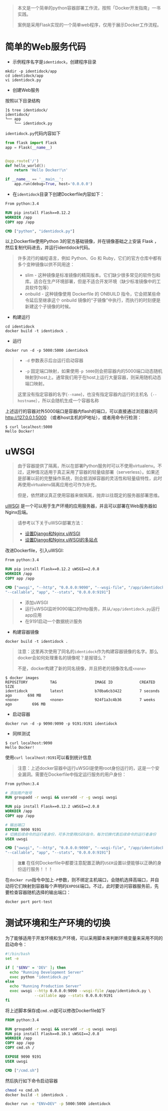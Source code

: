 > 本文是一个简单的python容器部署工作流，按照「Docker开发指南」一书实践。
>
> 案例是采用Flask实现的一个简单web程序，仅用于展示Docker工作流程。

# 简单的Web服务代码

* 示例程序名字是`identidock`，创建程序目录

```
mkdir -p identidock/app
cd identidock/app
vi identidock.py
```

* 创建Web服务

按照以下目录结构

```
]$ tree identidock/
identidock/
└── app
    └── identidock.py
```

`identidock.py`代码内容如下

```python
from flask import Flask
app = Flask(__name__)


@app.route('/')
def hello_world():
    return 'Hello Docker!\n'

if __name__ == '__main__':
    app.run(debug=True, host='0.0.0.0')
```

* 在`identidock`目录下创建Dockerfile内容如下：

```dockerfile
From python:3.4

RUN pip install Flask==0.12.2
WORKDIR /app
COPY app /app

CMD ["python", "identidock.py"]
```

以上Dockerfile使用Python 3的官方基础镜像，并在镜像基础之上安装 Flask ，然后复制代码进去，并运行identidock代码。

> 许多流行的编程语言，例如 Python、Go 和 Ruby，它们的官方仓库中都有多个变种镜像以供不同用途：
>
> * slim - 这种镜像是标准镜像的精简版本。它们缺少很多常见的软件包和库。适合在生产环境部署，但是不适合开发环境（缺少标准镜像中的工具软件包等）
> * onbuild - 这种镜像使用 Dockerfile 的 ONBUILD 指令，它会把某些命令延后至继承这个 onbuild 镜像的“子镜像”中执行，而执行的时刻便是新建这个子镜像的时候。

* 构建运行

```
cd identidock
docker build -t identidock .
```

* 运行

```
docker run -d -p 5000:5000 identidock
```

> * `-d` 参数表示后台运行启动容器
>
> * `-p` 固定端口映射，如果使用`-p 5000`则会把容器内的5000端口动态随机映射到host上。通常我们用于在host上运行大量容器，则采用随机动态端口映射。
>
> 这里没有指定容器的名字(`--name`)，也没有指定容器内运行的主机名（`--hostname`），所以会随机生成一个容器名称

上述运行的容器对外5000端口是容器内flash的端口，可以直接通过浏览器访问 http://127.0.0.1:5000  （或者host主机的IP地址），或者用命令行检测：

```
$ curl localhost:5000
Hello Docker!
```

# uWSGI

> 由于容器提供了隔离，所以在部署Python服务时可以不使用virtualenv。不过，这种情况适用于真正采用了容器的轻量级部署（serverless）。如果还是部署以前的完整操作系统，则会抵消掉容器的灵活性和轻量级特性，此时再使用virtualenv隔离应用也可作为补充。
>
> 但是，依然建议真正使用容器来做隔离，抛弃以往既定的服务器部署思维。

[uWSGI](https://uwsgi-docs.readthedocs.org/en/latest/) 是一个可以用于生产环境的应用服务器，并且可以部署在Web服务器如Nginx后端。

> 请参考以下关于uWSGI部署方法：
> 
> * [设置Django和Nginx uWSGI](../../../service/nginx/setup_django_with_uwsgi_nginx)
> * [设置Django和Nginx uWSGI的多站点](../../../service/nginx/setup_multi_site_django_with_uwsgi_nginx)

改进Dockerfile，引入uWSGI:

```dockerfile
From python:3.4

RUN pip install Flask==0.12.2 uWSGI==2.0.8
WORKDIR /app
COPY app /app

CMD ["uwsgi", "--http", "0.0.0.0:9090", "--wsgi-file", "/app/identidock.py", \
"--callable", "app", "--stats", "0.0.0.0:9191"]
```

> * 添加uWSGI
> * 运行uWSGI监听9090端口的http服务，并从`/app/identidock.py`运行app应用
> * 在9191启动一个数据统计服务

* 构建容器镜像

```
docker build -t identidock .
```

> 注意：这里再次使用了同名的`identidock`作为构建容器镜像的名字。那么docker会如何处理重名的镜像呢？是报错么？
>
> 不是，docker构建了新的同名镜像，并且把老的镜像改名成`<none>`

```
$ docker images
REPOSITORY          TAG                 IMAGE ID            CREATED             SIZE
identidock          latest              b70ba6cb3422        7 seconds ago       698 MB
<none>              <none>              924f1a3c4b36        7 weeks ago         696 MB
```

* 启动容器

```
docker run -d -p 9090:9090 -p 9191:9191 identidock
```

* 同样测试

```
$ curl localhost:9090
Hello Docker!
```

使用`curl localhost:9191`可以看到统计信息

> 注意：上述docker容器中运行uWSGI是使用root身份运行的，这是一个安全漏洞。需要在Dockerfile中指定运行服务的用户身份：

```dockerfile
From python:3.4

# 添加用户账号
RUN groupadd -r uwsgi && useradd -r -g uwsgi uwsgi

RUN pip install Flask==0.12.2 uWSGI==2.0.8
WORKDIR /app
COPY app /app

# 输出端口
EXPOSE 9090 9191
# 切换后续命令的运行者身份，可多次使用USER指令，每次切换代表后续命令的运行者身份
USER uwsgi

CMD ["uwsgi", "--http", "0.0.0.0:9090", "--wsgi-file", "/app/identidock.py", \
"--callable", "app", "--stats", "0.0.0.0:9191"]
```

> **`注意`** 在任何Dockerfile中都要注意配置正确的`USER`设置以便能够以正确的身份运行服务！！！

在`docker run`指令中加上`-P`参数，则不绑定主机端口，会随机选择高端口，并自动将它们映射到容器每个声明的`EXPOSE`端口。不过，此时要访问容器服务前，先要检查容器随机选择的输出端口：

```
docker port port-test
```

# 测试环境和生产环境的切换

为了能够适用于开发环境和生产环境，可以采用脚本来判断环境变量来采用不同的启动命令：

```bash
#!/bin/bash
set -e

if [ "$ENV" = 'DEV' ]; then
  echo "Running Development Server"
  exec python "identidock.py"
else
  echo "Running Production Server"
  exec uwsgi --http 0.0.0.0:9090 --wsgi-file /app/identidock.py \
             --callable app --stats 0.0.0.0:9191
fi
```

将上述脚本保存成`cmd.sh`就可以修改Dockerfile如下

```dockerfile
FROM python:3.4

RUN groupadd -r uwsgi && useradd -r -g uwsgi uwsgi
RUN pip install Flask==0.10.1 uWSGI==2.0.8
WORKDIR /app
COPY app /app
COPY cmd.sh /

EXPOSE 9090 9191
USER uwsgi

CMD ["/cmd.sh"]
```

然后执行如下命令启动容器

```bash
chmod +x cmd.sh
docker build -t identidock .

docker run -e "ENV=DEV" -p 5000:5000 identidock
```